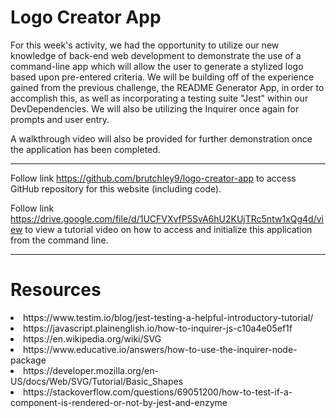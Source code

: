 # Logo Creator App


For this week's activity, we had the opportunity to utilize our new knowledge of back-end web development to demonstrate the use of a command-line app which will allow the user to generate a stylized logo based upon pre-entered criteria. We will be building off of the experience gained from the previous challenge, the README Generator App, in order to accomplish this, as well as incorporating a testing suite "Jest" within our DevDependencies. We will also be utilizing the Inquirer once again for prompts and user entry.

A walkthrough video will also be provided for further demonstration once the application has been completed.
    

---
    

Follow link https://github.com/brutchley9/logo-creator-app to access GitHub repository for this website (including code).

Follow link https://drive.google.com/file/d/1UCFVXvfP5SvA6hU2KUjTRc5ntw1xQg4d/view to view a tutorial video on how to access and initialize this application from the command line.


---
    
    
# Resources
    
<li>https://www.testim.io/blog/jest-testing-a-helpful-introductory-tutorial/</li>

<li>https://javascript.plainenglish.io/how-to-inquirer-js-c10a4e05ef1f</li>

<li>https://en.wikipedia.org/wiki/SVG</li>

<li>https://www.educative.io/answers/how-to-use-the-inquirer-node-package</li>

<li>https://developer.mozilla.org/en-US/docs/Web/SVG/Tutorial/Basic_Shapes</li>

<li>https://stackoverflow.com/questions/69051200/how-to-test-if-a-component-is-rendered-or-not-by-jest-and-enzyme</li>